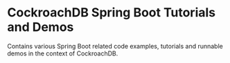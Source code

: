 # CockroachDB Spring Boot Tutorials and Demos

Contains various Spring Boot related code examples, tutorials and runnable demos in the context of CockroachDB.
